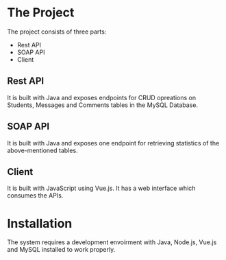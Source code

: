 # The Project
The project consists of three parts:
- Rest API
- SOAP API
- Client

## Rest API
It is built with Java and exposes endpoints for CRUD opreations on Students, Messages and Comments tables in the MySQL Database.

## SOAP API
It is built with Java and exposes one endpoint for retrieving statistics of the above-mentioned tables.

## Client
It is built with JavaScript using Vue.js. It has a web interface which consumes the APIs.

# Installation
The system requires a development envoirment with Java, Node.js, Vue.js and MySQL installed to work properly.